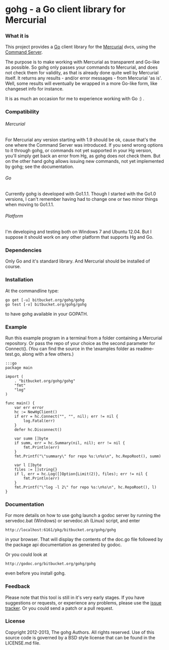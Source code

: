 # gohg - a Go client library for Mercurial

### What it is

This project provides a [Go](http://golang.org) client library for the
[Mercurial](http://mercurial.selenic.com) dvcs, using the
[Command Server](http://mercurial.selenic.com/wiki/CommandServer).

The purpose is to make working with Mercurial as transparent and Go-like as
possible. So gohg only passes your commands to Mercurial, and does not check
them for validity, as that is already done quite well by Mercurial itself.
It returns any results - and/or error messages - from Mercurial 'as is'.
Well, some results will eventually be wrapped in a more Go-like form, like
changeset info for instance.

It is as much an occasion for me to experience working with Go :) .

### Compatibility

###### Mercurial

For Mercurial any version starting with 1.9 should be ok, cause that's the one
where the Command Server was introduced. If you send wrong options to it through
gohg, or commands not yet supported in your Hg version, you'll simply get back
an error from Hg, as gohg does not check them.
But on the other hand gohg allows issuing new commands, not yet implemented by
gohg; see the documentation.

###### Go

Currently gohg is developed with Go1.1.1. Though I started with the Go1.0
versions, I can't remember having had to change one or two minor things when
moving to Go1.1.1.

###### Platform

I'm developing and testing both on Windows 7 and Ubuntu 12.04. But I suppose
it should work on any other platform that supports Hg and Go.

### Dependencies

Only Go and it's standard library. And Mercurial should be installed of course.

### Installation

At the commandline type:

    go get [-u] bitbucket.org/gohg/gohg
    go test [-v] bitbucket.org/gohg/gohg

to have gohg available in your GOPATH.

### Example

Run this example program in a terminal from a folder containing a Mercurial
repository. Or pass the repo of your choice as the second parameter for
Connect(). (You can find the source in the \examples folder as readme-test.go,
along with a few others.)

    :::go
    package main

    import (
        . "bitbucket.org/gohg/gohg"
        "fmt"
        "log"
    )

    func main() {
        var err error
        hc := NewHgClient()
        if err = hc.Connect("", "", nil); err != nil {
            log.Fatal(err)
        }
        defer hc.Disconnect()

        var summ []byte
        if summ, err = hc.Summary(nil, nil); err != nil {
            fmt.Println(err)
        }
        fmt.Printf("\"summary\" for repo %s:\n%s\n", hc.RepoRoot(), summ)

        var l []byte
        files := []string{}
        if l, err = hc.Log([]Option{Limit(2)}, files); err != nil {
            fmt.Println(err)
        }
        fmt.Printf("\"log -l 2\" for repo %s:\n%s\n", hc.RepoRoot(), l)
    }

### Documentation

For more details on how to use gohg launch a godoc server by running the
servedoc.bat (Windows) or servedoc.sh (Linux) script, and enter

    http://localhost:6161/pkg/bitbucket.org/gohg/gohg

in your browser.
That will display the contents of the doc.go file followed by the package
api documentation as generated by godoc.

Or you could look at

    http://godoc.org/bitbucket.org/gohg/gohg

even before you install gohg.

### Feedback

Please note that this tool is still in it's very early stages.
If you have suggestions or requests, or experience any problems, please use the
[issue tracker](https://bitbucket.org/gohg/gohg/issues?status=new&status=open).
Or you could send a patch or a pull request.

### License

Copyright 2012-2013, The gohg Authors. All rights reserved.
Use of this source code is governed by a BSD style license
that can be found in the LICENSE.md file.
